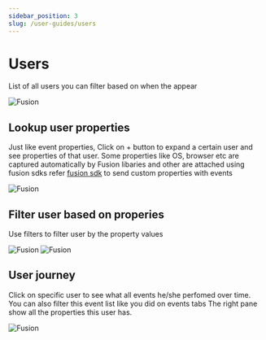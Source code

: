 ```yaml
---
sidebar_position: 3
slug: /user-guides/users
---
```


# Users

List of all users you can filter based on when the appear

![Fusion](/img/user-guides/users/users-1.png "Fusion")

## Lookup user properties

Just like event properties, Click on + button to expand a certain user and see properties of that user. Some properties like OS, browser etc are captured automatically by Fusion libaries and other are attached using fusion sdks refer [fusion sdk](/data-ingestion/javascript) to send custom properties with events

![Fusion](/img/user-guides/users/users-2.png "Fusion")

## Filter user based on properies

Use filters to filter user by the property values

![Fusion](/img/user-guides/users/users-3.png "Fusion")
![Fusion](/img/user-guides/users/users-4.png "Fusion")

## User journey

Click on specific user to see what all events he/she perfomed over time.
You can also filter this event list like you did on events tabs
The right pane show all the properties this user has.

![Fusion](/img/user-guides/users/users-7.png "Fusion")
